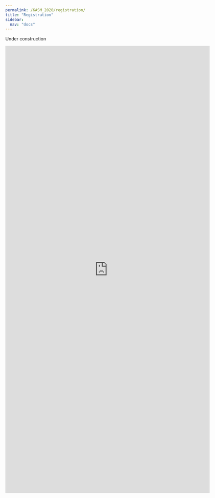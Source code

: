 ```yaml
---
permalink: /KASM_2020/registration/
title: "Registration"
sidebar:
  nav: "docs"
---
```


Under construction

<iframe src="https://docs.google.com/forms/d/e/1FAIpQLScBJUCiPu5xiFK_U0BAMFFuBu8b11fHeaxRZ2pkESdEiAG1Ng/viewform?embedded=true" width="640" height="1399" frameborder="0" marginheight="0" marginwidth="0">Loading…</iframe>